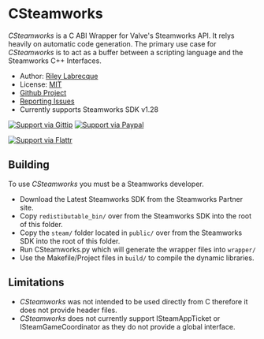 CSteamworks
=======

_CSteamworks_ is a C ABI Wrapper for Valve's Steamworks API. It relys heavily on automatic code generation.
The primary use case for _CSteamworks_ is to act as a buffer between a scripting language and the Steamworks C++ Interfaces.

* Author: [Riley Labrecque](https://github.com/rlabrecque)
* License: [MIT](http://www.opensource.org/licenses/mit-license.php)
* [Github Project](https://github.com/rlabrecque/CSteamworks)
* [Reporting Issues](https://github.com/rlabrecque/CSteamworks/issues)
* Currently supports Steamworks SDK v1.28


[![Support via Gittip](https://rawgithub.com/twolfson/gittip-badge/0.1.0/dist/gittip.png)](https://www.gittip.com/rlabrecque/)
[![Support via Paypal](https://www.paypalobjects.com/en_US/i/btn/btn_donateCC_LG.gif)](https://www.paypal.com/cgi-bin/webscr?cmd=_s-xclick&hosted_button_id=5VR3TU5RPPVW8)

[![Support via Flattr](https://api.flattr.com/button/flattr-badge-large.png)](https://flattr.com/submit/auto?user_id=rlabrecque&url=https%3A%2F%2Fgithub.com%2Frlabrecque%2FCSteamworks)

Building
--------

To use _CSteamworks_ you must be a Steamworks developer.

* Download the Latest Steamworks SDK from the Steamworks Partner site.
* Copy `redistibutable_bin/` over from the Steamworks SDK into the root of this folder.
* Copy the `steam/` folder located in `public/` over from the Steamworks SDK into the root of this folder.
* Run CSteamworks.py which will generate the wrapper files into `wrapper/`
* Use the Makefile/Project files in `build/` to compile the dynamic libraries.


Limitations
-----------

* _CSteamworks_ was not intended to be used directly from C therefore it does not provide header files.
* _CSteamworks_ does not currently support ISteamAppTicket or ISteamGameCoordinator as they do not provide a global interface.
